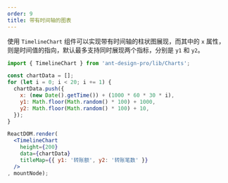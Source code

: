 ```yaml
---
order: 9
title: 带有时间轴的图表
---
```


使用 `TimelineChart` 组件可以实现带有时间轴的柱状图展现，而其中的 `x` 属性，则是时间值的指向，默认最多支持同时展现两个指标，分别是 `y1` 和 `y2`。

````jsx
import { TimelineChart } from 'ant-design-pro/lib/Charts';

const chartData = [];
for (let i = 0; i < 20; i += 1) {
  chartData.push({
    x: (new Date().getTime()) + (1000 * 60 * 30 * i),
    y1: Math.floor(Math.random() * 100) + 1000,
    y2: Math.floor(Math.random() * 100) + 10,
  });
}

ReactDOM.render(
  <TimelineChart
    height={200}
    data={chartData}
    titleMap={{ y1: '转账额', y2: '转账笔数' }}
  />
, mountNode);
````
